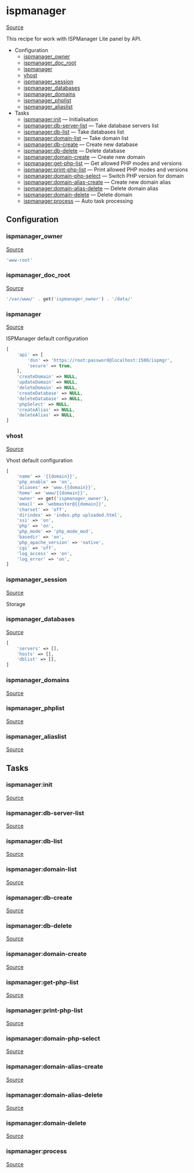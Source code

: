 <!-- DO NOT EDIT THIS FILE! -->
<!-- Instead edit contrib/ispmanager.php -->
<!-- Then run bin/docgen -->

# ispmanager

[Source](/contrib/ispmanager.php)


This recipe for work with ISPManager Lite panel by API.


* Configuration
  * [ispmanager_owner](#ispmanager_owner)
  * [ispmanager_doc_root](#ispmanager_doc_root)
  * [ispmanager](#ispmanager)
  * [vhost](#vhost)
  * [ispmanager_session](#ispmanager_session)
  * [ispmanager_databases](#ispmanager_databases)
  * [ispmanager_domains](#ispmanager_domains)
  * [ispmanager_phplist](#ispmanager_phplist)
  * [ispmanager_aliaslist](#ispmanager_aliaslist)
* Tasks
  * [ispmanager:init](#ispmanagerinit) — Initialisation
  * [ispmanager:db-server-list](#ispmanagerdb-server-list) — Take database servers list
  * [ispmanager:db-list](#ispmanagerdb-list) — Take databases list
  * [ispmanager:domain-list](#ispmanagerdomain-list) — Take domain list
  * [ispmanager:db-create](#ispmanagerdb-create) — Create new database
  * [ispmanager:db-delete](#ispmanagerdb-delete) — Delete database
  * [ispmanager:domain-create](#ispmanagerdomain-create) — Create new domain
  * [ispmanager:get-php-list](#ispmanagerget-php-list) — Get allowed PHP modes and versions
  * [ispmanager:print-php-list](#ispmanagerprint-php-list) — Print allowed PHP modes and versions
  * [ispmanager:domain-php-select](#ispmanagerdomain-php-select) — Switch PHP version for domain
  * [ispmanager:domain-alias-create](#ispmanagerdomain-alias-create) — Create new domain alias
  * [ispmanager:domain-alias-delete](#ispmanagerdomain-alias-delete) — Delete domain alias
  * [ispmanager:domain-delete](#ispmanagerdomain-delete) — Delete domain
  * [ispmanager:process](#ispmanagerprocess) — Auto task processing

## Configuration
### ispmanager_owner
[Source](https://github.com/deployphp/deployer/search?q=%22ispmanager_owner%22+in%3Afile+language%3Aphp+path%3Acontrib+filename%3Aispmanager.php)



```php title="Default value"
'www-root'
```


### ispmanager_doc_root
[Source](https://github.com/deployphp/deployer/search?q=%22ispmanager_doc_root%22+in%3Afile+language%3Aphp+path%3Acontrib+filename%3Aispmanager.php)



```php title="Default value"
'/var/www/' . get('ispmanager_owner') . '/data/'
```


### ispmanager
[Source](https://github.com/deployphp/deployer/search?q=%22ispmanager%22+in%3Afile+language%3Aphp+path%3Acontrib+filename%3Aispmanager.php)

ISPManager default configuration

```php title="Default value"
[
    'api' => [
        'dsn' => 'https://root:password@localhost:1500/ispmgr',
        'secure' => true,
    ],
    'createDomain' => NULL,
    'updateDomain' => NULL,
    'deleteDomain' => NULL,
    'createDatabase' => NULL,
    'deleteDatabase' => NULL,
    'phpSelect' => NULL,
    'createAlias' => NULL,
    'deleteAlias' => NULL,
]
```


### vhost
[Source](https://github.com/deployphp/deployer/search?q=%22vhost%22+in%3Afile+language%3Aphp+path%3Acontrib+filename%3Aispmanager.php)

Vhost default configuration

```php title="Default value"
[
    'name' => '{{domain}}',
    'php_enable' => 'on',
    'aliases' => 'www.{{domain}}',
    'home' => 'www/{{domain}}',
    'owner' => get('ispmanager_owner'),
    'email' => 'webmaster@{{domain}}',
    'charset' => 'off',
    'dirindex' => 'index.php uploaded.html',
    'ssi' => 'on',
    'php' => 'on',
    'php_mode' => 'php_mode_mod',
    'basedir' => 'on',
    'php_apache_version' => 'native',
    'cgi' => 'off',
    'log_access' => 'on',
    'log_error' => 'on',
]
```


### ispmanager_session
[Source](https://github.com/deployphp/deployer/search?q=%22ispmanager_session%22+in%3Afile+language%3Aphp+path%3Acontrib+filename%3Aispmanager.php)

Storage



### ispmanager_databases
[Source](https://github.com/deployphp/deployer/search?q=%22ispmanager_databases%22+in%3Afile+language%3Aphp+path%3Acontrib+filename%3Aispmanager.php)



```php title="Default value"
[
    'servers' => [],
    'hosts' => [],
    'dblist' => [],
]
```


### ispmanager_domains
[Source](https://github.com/deployphp/deployer/search?q=%22ispmanager_domains%22+in%3Afile+language%3Aphp+path%3Acontrib+filename%3Aispmanager.php)





### ispmanager_phplist
[Source](https://github.com/deployphp/deployer/search?q=%22ispmanager_phplist%22+in%3Afile+language%3Aphp+path%3Acontrib+filename%3Aispmanager.php)





### ispmanager_aliaslist
[Source](https://github.com/deployphp/deployer/search?q=%22ispmanager_aliaslist%22+in%3Afile+language%3Aphp+path%3Acontrib+filename%3Aispmanager.php)






## Tasks
### ispmanager:init
[Source](https://github.com/deployphp/deployer/search?q=%22ispmanager%3Ainit%22+in%3Afile+language%3Aphp+path%3Acontrib+filename%3Aispmanager.php)




### ispmanager:db-server-list
[Source](https://github.com/deployphp/deployer/search?q=%22ispmanager%3Adb-server-list%22+in%3Afile+language%3Aphp+path%3Acontrib+filename%3Aispmanager.php)




### ispmanager:db-list
[Source](https://github.com/deployphp/deployer/search?q=%22ispmanager%3Adb-list%22+in%3Afile+language%3Aphp+path%3Acontrib+filename%3Aispmanager.php)




### ispmanager:domain-list
[Source](https://github.com/deployphp/deployer/search?q=%22ispmanager%3Adomain-list%22+in%3Afile+language%3Aphp+path%3Acontrib+filename%3Aispmanager.php)




### ispmanager:db-create
[Source](https://github.com/deployphp/deployer/search?q=%22ispmanager%3Adb-create%22+in%3Afile+language%3Aphp+path%3Acontrib+filename%3Aispmanager.php)




### ispmanager:db-delete
[Source](https://github.com/deployphp/deployer/search?q=%22ispmanager%3Adb-delete%22+in%3Afile+language%3Aphp+path%3Acontrib+filename%3Aispmanager.php)




### ispmanager:domain-create
[Source](https://github.com/deployphp/deployer/search?q=%22ispmanager%3Adomain-create%22+in%3Afile+language%3Aphp+path%3Acontrib+filename%3Aispmanager.php)




### ispmanager:get-php-list
[Source](https://github.com/deployphp/deployer/search?q=%22ispmanager%3Aget-php-list%22+in%3Afile+language%3Aphp+path%3Acontrib+filename%3Aispmanager.php)




### ispmanager:print-php-list
[Source](https://github.com/deployphp/deployer/search?q=%22ispmanager%3Aprint-php-list%22+in%3Afile+language%3Aphp+path%3Acontrib+filename%3Aispmanager.php)




### ispmanager:domain-php-select
[Source](https://github.com/deployphp/deployer/search?q=%22ispmanager%3Adomain-php-select%22+in%3Afile+language%3Aphp+path%3Acontrib+filename%3Aispmanager.php)




### ispmanager:domain-alias-create
[Source](https://github.com/deployphp/deployer/search?q=%22ispmanager%3Adomain-alias-create%22+in%3Afile+language%3Aphp+path%3Acontrib+filename%3Aispmanager.php)




### ispmanager:domain-alias-delete
[Source](https://github.com/deployphp/deployer/search?q=%22ispmanager%3Adomain-alias-delete%22+in%3Afile+language%3Aphp+path%3Acontrib+filename%3Aispmanager.php)




### ispmanager:domain-delete
[Source](https://github.com/deployphp/deployer/search?q=%22ispmanager%3Adomain-delete%22+in%3Afile+language%3Aphp+path%3Acontrib+filename%3Aispmanager.php)




### ispmanager:process
[Source](https://github.com/deployphp/deployer/search?q=%22ispmanager%3Aprocess%22+in%3Afile+language%3Aphp+path%3Acontrib+filename%3Aispmanager.php)




